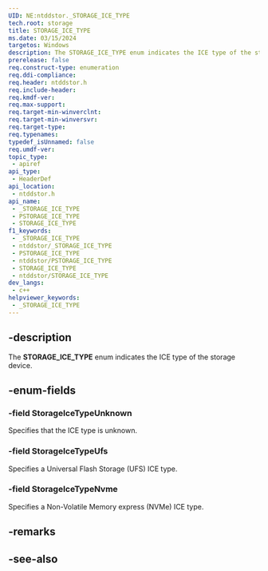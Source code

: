 ```yaml
---
UID: NE:ntddstor._STORAGE_ICE_TYPE
tech.root: storage
title: STORAGE_ICE_TYPE
ms.date: 03/15/2024
targetos: Windows
description: The STORAGE_ICE_TYPE enum indicates the ICE type of the storage device.
prerelease: false
req.construct-type: enumeration
req.ddi-compliance: 
req.header: ntddstor.h
req.include-header: 
req.kmdf-ver: 
req.max-support: 
req.target-min-winverclnt: 
req.target-min-winversvr: 
req.target-type: 
req.typenames: 
typedef_isUnnamed: false
req.umdf-ver: 
topic_type:
 - apiref
api_type:
 - HeaderDef
api_location:
 - ntddstor.h
api_name:
 - _STORAGE_ICE_TYPE
 - PSTORAGE_ICE_TYPE
 - STORAGE_ICE_TYPE
f1_keywords:
 - _STORAGE_ICE_TYPE
 - ntddstor/_STORAGE_ICE_TYPE
 - PSTORAGE_ICE_TYPE
 - ntddstor/PSTORAGE_ICE_TYPE
 - STORAGE_ICE_TYPE
 - ntddstor/STORAGE_ICE_TYPE
dev_langs:
 - c++
helpviewer_keywords:
 - _STORAGE_ICE_TYPE
---
```


## -description

The **STORAGE_ICE_TYPE** enum indicates the ICE type of the storage device.

## -enum-fields

### -field StorageIceTypeUnknown

Specifies that the ICE type is unknown.

### -field StorageIceTypeUfs

Specifies a Universal Flash Storage (UFS) ICE type.

### -field StorageIceTypeNvme

Specifies a Non-Volatile Memory express (NVMe) ICE type.

## -remarks

## -see-also
